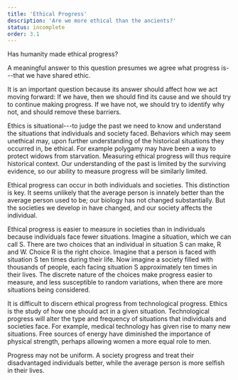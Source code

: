 ```yaml
---
title: 'Ethical Progress'
description: 'Are we more ethical than the ancients?'
status: incomplete
order: 3.1
---
```


Has humanity made ethical progress?

A meaningful answer to this question presumes we agree what progress is---that we have shared ethic.

It is an important question because its answer should affect how we act moving forward: If we have, then we should find its cause and we should try to continue making progress. If we have not, we should try to identify why not, and should remove these barriers.

Ethics is situational---to judge the past we need to know and understand the situations that individuals and society faced.  Behaviors which may seem unethical may, upon further understanding of the historical situations they occurred in, be ethical.  For example polygamy may have been a way to protect widows from starvation.  Measuring ethical progress will thus require historical context.  Our understanding of the past is limited by the surviving evidence, so our ability to measure progress will be similarly limited.

Ethical progress can occur in both individuals and societies.  This distinction is key.  It seems unlikely that the average person is innately better than the average person used to be; our biology has not changed substantially.  But the societies we develop in have changed, and our society affects the individual.

Ethical progress is easier to measure in societies than in individuals because individuals face fewer situations.  Imagine a situation, which we can call S.  There are two choices that an individual in situation S can make, R and W.  Choice R is the right choice. Imagine that a person is faced with situation S ten times during their life. Now imagine a society filled with thousands of people, each facing situation S approximately ten times in their lives. The discrete nature of the choices make progress easier to measure, and less susceptible to random variations, when there are more situations being considered.

It is difficult to discern ethical progress from technological progress.  Ethics is the study of how one should act in a given situation.  Technological progress will alter the type and frequency of situations that individuals and societies face.  For example, medical technology has given rise to many new situations.  Free sources of energy have diminished the importance of physical strength, perhaps allowing women a more equal role to men.

Progress may not be uniform.  A society progress and treat their disadvantaged individuals better, while the average person is more selfish in their lives.
